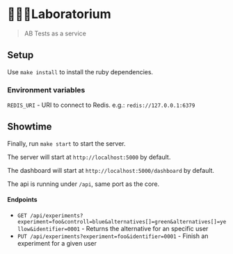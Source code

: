 # 👩🏻‍🔬Laboratorium
> AB Tests as a service

## Setup

Use `make install` to install the ruby dependencies.

### Environment variables

`REDIS_URI` - URI to connect to Redis. e.g.: `redis://127.0.0.1:6379`

## Showtime

Finally, run `make start` to start the server.

The server will start at `http://localhost:5000` by default.

The dashboard will start at `http://localhost:5000/dashboard` by default.

The api is running under `/api`, same port as the core.

#### Endpoints

* `GET /api/experiments?experiment=foo&controll=blue&alternatives[]=green&alternatives[]=yellow&identifier=0001` - Returns the alternative for an specific user
* `PUT /api/experiments?experiment=foo&identifier=0001` - Finish an experiment for a given user
